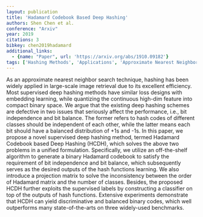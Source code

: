 ```yaml
---
layout: publication
title: 'Hadamard Codebook Based Deep Hashing'
authors: Shen Chen et al.
conference: "Arxiv"
year: 2019
citations: 3
bibkey: chen2019hadamard
additional_links:
  - {name: "Paper", url: 'https://arxiv.org/abs/1910.09182'}
tags: ['Hashing Methods', 'Applications', 'Approximate Nearest Neighbor Search', 'Evaluation Metrics', 'ANN Search', 'Hashing Fundamentals', 'Deep Hashing']
---
```

As an approximate nearest neighbor search technique, hashing has been widely
applied in large-scale image retrieval due to its excellent efficiency. Most
supervised deep hashing methods have similar loss designs with embedding
learning, while quantizing the continuous high-dim feature into compact binary
space. We argue that the existing deep hashing schemes are defective in two
issues that seriously affect the performance, i.e., bit independence and bit
balance. The former refers to hash codes of different classes should be
independent of each other, while the latter means each bit should have a
balanced distribution of +1s and -1s. In this paper, we propose a novel
supervised deep hashing method, termed Hadamard Codebook based Deep Hashing
(HCDH), which solves the above two problems in a unified formulation.
Specifically, we utilize an off-the-shelf algorithm to generate a binary
Hadamard codebook to satisfy the requirement of bit independence and bit
balance, which subsequently serves as the desired outputs of the hash functions
learning. We also introduce a projection matrix to solve the inconsistency
between the order of Hadamard matrix and the number of classes. Besides, the
proposed HCDH further exploits the supervised labels by constructing a
classifier on top of the outputs of hash functions. Extensive experiments
demonstrate that HCDH can yield discriminative and balanced binary codes, which
well outperforms many state-of-the-arts on three widely-used benchmarks.
